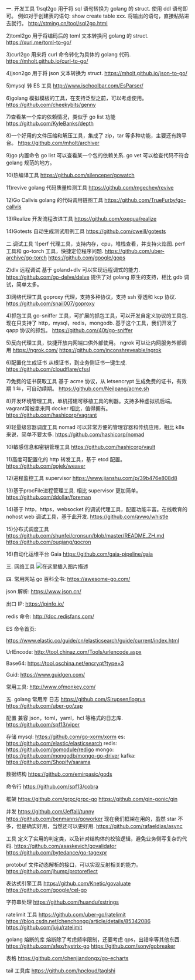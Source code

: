 一. 开发工具
1)sql2go
用于将 sql 语句转换为 golang 的 struct. 使用 ddl 语句即可。
例如对于创建表的语句: show create table xxx. 将输出的语句，直接粘贴进去就行。
http://stming.cn/tool/sql2go.html

2)toml2go
用于将编码后的 toml 文本转换问 golang 的 struct.
https://xuri.me/toml-to-go/

3)curl2go
用来将 curl 命令转化为具体的 golang 代码.
https://mholt.github.io/curl-to-go/

4)json2go
用于将 json 文本转换为 struct.
https://mholt.github.io/json-to-go/

5)mysql 转 ES 工具
http://www.ischoolbar.com/EsParser/

6)golang
模拟模板的工具，在支持泛型之前，可以考虑使用。
https://github.com/cheekybits/genny

7)查看某一个库的依赖情况，类似于 go list 功能
https://github.com/KyleBanks/depth

8)一个好用的文件压缩和解压工具，集成了 zip，tar 等多种功能，主要还有跨平台。
https://github.com/mholt/archiver

9)go 内置命令
go list 可以查看某一个包的依赖关系.
go vet 可以检查代码不符合 golang 规范的地方。

10)热编译工具
https://github.com/silenceper/gowatch

11)revive
golang 代码质量检测工具
https://github.com/mgechev/revive

12)Go Callvis
golang 的代码调用链图工具
https://github.com/TrueFurby/go-callvis

13)Realize
开发流程改进工具
https://github.com/oxequa/realize

14)Gotests
自动生成测试用例工具
https://github.com/cweill/gotests


二.调试工具
1)perf
代理工具，支持内存，cpu，堆栈查看，并支持火焰图.
perf 工具和 go-torch 工具，快捷定位程序问题.
https://github.com/uber-archive/go-torch
https://github.com/google/gops

2)dlv 远程调试
基于 goland+dlv 可以实现远程调式的能力.
https://github.com/go-delve/delve
提供了对 golang 原生的支持，相比 gdb 调试，简单太多。

3)网络代理工具
goproxy 代理，支持多种协议，支持 ssh 穿透和 kcp 协议.
https://github.com/snail007/goproxy

4)抓包工具
go-sniffer 工具，可扩展的抓包工具，可以开发自定义协议的工具包. 现在只支持了 http，mysql，redis，mongodb.
基于这个工具，我们开发了 qapp 协议的抓包。
https://github.com/40t/go-sniffer

5)反向代理工具，快捷开放内网端口供外部使用。
ngrok 可以让内网服务外部调用
https://ngrok.com/
https://github.com/inconshreveable/ngrok

6)配置化生成证书
从根证书，到业务侧证书一键生成.
https://github.com/cloudflare/cfssl

7)免费的证书获取工具
基于 acme 协议，从 letsencrypt 生成免费的证书，有效期 1 年，可自动续期。
https://github.com/Neilpang/acme.sh

8)开发环境管理工具，单机搭建可移植工具的利器。支持多种虚拟机后端。
vagrant常被拿来同 docker 相比，值得拥有。
https://github.com/hashicorp/vagrant

9)轻量级容器调度工具
nomad 可以非常方便的管理容器和传统应用，相比 k8s 来说，简单不要太多.
https://github.com/hashicorp/nomad

10)敏感信息和密钥管理工具
https://github.com/hashicorp/vault

11)高度可配置化的 http 转发工具，基于 etcd 配置。
https://github.com/gojek/weaver

12)进程监控工具 supervisor
https://www.jianshu.com/p/39b476e808d8

13)基于procFile进程管理工具. 相比 supervisor 更加简单。
https://github.com/ddollar/foreman

14)基于 http，https，websocket 的调试代理工具，配置功能丰富。在线教育的 nohost web 调试工具，基于此开发.
https://github.com/avwo/whistle

15)分布式调度工具
https://github.com/shunfei/cronsun/blob/master/README_ZH.md
https://github.com/ouqiang/gocron

16)自动化运维平台 Gaia
https://github.com/gaia-pipeline/gaia


三. 网络工具
![在这里插入图片描述](https://img-blog.csdnimg.cn/20200726231606727.png?x-oss-process=image/watermark,type_ZmFuZ3poZW5naGVpdGk,shadow_10,text_aHR0cHM6Ly9ibG9nLmNzZG4ubmV0L3hpeGloYWhhbGVsZWhlaGU=,size_16,color_FFFFFF,t_70)


四. 常用网站
go 百科全书: https://awesome-go.com/

json 解析: https://www.json.cn/

出口 IP: https://ipinfo.io/

redis 命令: http://doc.redisfans.com/

ES 命令首页: 

https://www.elastic.co/guide/cn/elasticsearch/guide/current/index.html

UrlEncode: http://tool.chinaz.com/Tools/urlencode.aspx

Base64: https://tool.oschina.net/encrypt?type=3

Guid: https://www.guidgen.com/

常用工具: http://www.ofmonkey.com/


五. golang 常用库
日志
https://github.com/Sirupsen/logrus
https://github.com/uber-go/zap

配置
兼容 json，toml，yaml，hcl 等格式的日志库.
https://github.com/spf13/viper

存储
mysql: https://github.com/go-xorm/xorm
es: https://github.com/elastic/elasticsearch
redis: https://github.com/gomodule/redigo
mongo: https://github.com/mongodb/mongo-go-driver
kafka: https://github.com/Shopify/sarama

数据结构
https://github.com/emirpasic/gods

命令行
https://github.com/spf13/cobra

框架
https://github.com/grpc/grpc-go
https://github.com/gin-gonic/gin

并发
https://github.com/Jeffail/tunny
https://github.com/benmanns/goworker
现在我们框架在用的，虽然 star 不多，但是确实好用，当然还可以更好用.
https://github.com/rafaeldias/async

工具
定义了实用的判定类，以及针对结构体的校验逻辑，避免业务侧写复杂的代码.
https://github.com/asaskevich/govalidator
https://github.com/bytedance/go-tagexpr

protobuf 文件动态解析的接口，可以实现反射相关的能力。
https://github.com/jhump/protoreflect

表达式引擎工具
https://github.com/Knetic/govaluate
https://github.com/google/cel-go

字符串处理
https://github.com/huandu/xstrings

ratelimit 工具
https://github.com/uber-go/ratelimit
https://blog.csdn.net/chenchongg/article/details/85342086
https://github.com/juju/ratelimit

golang 熔断的库
熔断除了考虑频率限制，还要考虑 qps，出错率等其他东西.
https://github.com/afex/hystrix-go
https://github.com/sony/gobreaker

表格
https://github.com/chenjiandongx/go-echarts

tail 工具库
https://github.com/hpcloud/taglshi

